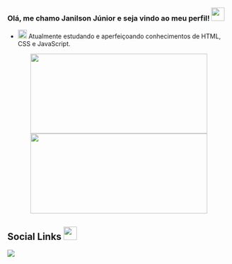 ### Olá, me chamo Janilson Júnior e seja vindo ao meu perfil! <img src="https://media.giphy.com/media/hvRJCLFzcasrR4ia7z/giphy.gif" width="30px">

- <img src="https://media.giphy.com/media/rWESAOQqvJmwQ1P40s/giphy.gif" width="20px"> Atualmente estudando e aperfeiçoando conhecimentos de HTML, CSS e JavaScript.

<div align="center">
  <img height="180em" width="400em" src="https://github-readme-stats.vercel.app/api?username=janilsonj&show_icons=true&theme=dracula&include_all_commits=true&count_private=true"/>
  <img height="180em" width="400em" src="https://github-readme-stats.vercel.app/api/top-langs/?username=janilsonj&layout=compact&langs_count=7&theme=dracula"/>
</div>

## Social Links <img src="https://media.giphy.com/media/mJ1LX56W9nG2FpZZ4F/giphy.gif" width="30px"/>
 
<div> 
  <a href="https://www.linkedin.com/in/janilson-junior/" target="_blank"><img src="https://img.shields.io/badge/-LinkedIn-%230077B5?style=for-the-badge&logo=linkedin&logoColor=white" target="_blank"></a> 
</div>
